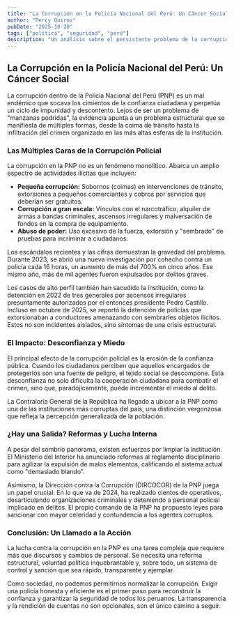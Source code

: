 ```yaml
---
title: "La Corrupción en la Policía Nacional del Perú: Un Cáncer Social"
author: "Percy Quiroz"
pubDate: "2025-10-20"
tags: ["política", "seguridad", "perú"]
description: "Un análisis sobre el persistente problema de la corrupción dentro de la Policía Nacional del Perú, sus causas, consecuencias y las medidas para combatirla."
---
```


## La Corrupción en la Policía Nacional del Perú: Un Cáncer Social

La corrupción dentro de la Policía Nacional del Perú (PNP) es un mal endémico que socava los cimientos de la confianza ciudadana y perpetúa un ciclo de impunidad y descontento. Lejos de ser un problema de "manzanas podridas", la evidencia apunta a un problema estructural que se manifiesta de múltiples formas, desde la coima de tránsito hasta la infiltración del crimen organizado en las más altas esferas de la institución.

### Las Múltiples Caras de la Corrupción Policial

La corrupción en la PNP no es un fenómeno monolítico. Abarca un amplio espectro de actividades ilícitas que incluyen:

*   **Pequeña corrupción:** Sobornos (coimas) en intervenciones de tránsito, extorsiones a pequeños comerciantes y cobros por servicios que deberían ser gratuitos.
*   **Corrupción a gran escala:** Vínculos con el narcotráfico, alquiler de armas a bandas criminales, ascensos irregulares y malversación de fondos en la compra de equipamiento.
*   **Abuso de poder:** Uso excesivo de la fuerza, extorsión y "sembrado" de pruebas para incriminar a ciudadanos.

Los escándalos recientes y las cifras demuestran la gravedad del problema. Durante 2023, se abrió una nueva investigación por cohecho contra un policía cada 16 horas, un aumento de más del 700% en cinco años. Ese mismo año, más de mil agentes fueron expulsados por delitos graves.

Los casos de alto perfil también han sacudido la institución, como la detención en 2022 de tres generales por ascensos irregulares presuntamente autorizados por el entonces presidente Pedro Castillo. Incluso en octubre de 2025, se reportó la detención de policías que extorsionaban a conductores amenazando con sembrarles objetos ilícitos. Estos no son incidentes aislados, sino síntomas de una crisis estructural.

### El Impacto: Desconfianza y Miedo

El principal efecto de la corrupción policial es la erosión de la confianza pública. Cuando los ciudadanos perciben que aquellos encargados de protegerlos son una fuente de peligro, el tejido social se descompone. Esta desconfianza no solo dificulta la cooperación ciudadana para combatir el crimen, sino que, paradójicamente, puede incrementar el miedo al delito.

La Contraloría General de la República ha llegado a ubicar a la PNP como una de las instituciones más corruptas del país, una distinción vergonzosa que refleja la percepción generalizada de la población.

### ¿Hay una Salida? Reformas y Lucha Interna

A pesar del sombrío panorama, existen esfuerzos por limpiar la institución. El Ministerio del Interior ha anunciado reformas al reglamento disciplinario para agilizar la expulsión de malos elementos, calificando el sistema actual como "demasiado blando".

Asimismo, la Dirección contra la Corrupción (DIRCOCOR) de la PNP juega un papel crucial. En lo que va de 2024, ha realizado cientos de operativos, desarticulando organizaciones criminales y deteniendo a personal policial implicado en delitos. El propio comando de la PNP ha propuesto leyes para sancionar con mayor celeridad y contundencia a los agentes corruptos.

### Conclusión: Un Llamado a la Acción

La lucha contra la corrupción en la PNP es una tarea compleja que requiere más que discursos y cambios de personal. Se necesita una reforma estructural, voluntad política inquebrantable y, sobre todo, un sistema de control y sanción que sea rápido, transparente y ejemplar.

Como sociedad, no podemos permitirnos normalizar la corrupción. Exigir una policía honesta y eficiente es el primer paso para reconstruir la confianza y garantizar la seguridad de todos los peruanos. La transparencia y la rendición de cuentas no son opcionales, son el único camino a seguir.